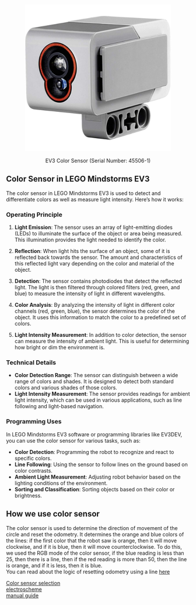 <div align="center">
  <img src="../img/color_sensor.jpg" alt="EV3 Color Sensor" width="400" height="400">
  <p>EV3 Color Sensor (Serial Number: 45506-1)</p>
</div>


## Color Sensor in LEGO Mindstorms EV3

The color sensor in LEGO Mindstorms EV3 is used to detect and differentiate colors as well as measure light intensity. Here’s how it works:

### Operating Principle

1. **Light Emission**: The sensor uses an array of light-emitting diodes (LEDs) to illuminate the surface of the object or area being measured. This illumination provides the light needed to identify the color.

2. **Reflection**: When light hits the surface of an object, some of it is reflected back towards the sensor. The amount and characteristics of this reflected light vary depending on the color and material of the object.

3. **Detection**: The sensor contains photodiodes that detect the reflected light. The light is then filtered through colored filters (red, green, and blue) to measure the intensity of light in different wavelengths.

4. **Color Analysis**: By analyzing the intensity of light in different color channels (red, green, blue), the sensor determines the color of the object. It uses this information to match the color to a predefined set of colors.

5. **Light Intensity Measurement**: In addition to color detection, the sensor can measure the intensity of ambient light. This is useful for determining how bright or dim the environment is.

### Technical Details

- **Color Detection Range**: The sensor can distinguish between a wide range of colors and shades. It is designed to detect both standard colors and various shades of those colors.
- **Light Intensity Measurement**: The sensor provides readings for ambient light intensity, which can be used in various applications, such as line following and light-based navigation.

### Programming Uses

In LEGO Mindstorms EV3 software or programming libraries like EV3DEV, you can use the color sensor for various tasks, such as:

- **Color Detection**: Programming the robot to recognize and react to specific colors.
- **Line Following**: Using the sensor to follow lines on the ground based on color contrasts.
- **Ambient Light Measurement**: Adjusting robot behavior based on the lighting conditions of the environment.
- **Sorting and Classification**: Sorting objects based on their color or brightness.

## How we use color sensor

The color sensor is used to determine the direction of movement of the circle and reset the odometry. It determines the orange and blue colors of the lines: if the first color that the robot saw is orange, then it will move clockwise, and if it is blue, then it will move counterclockwise. To do this, we used the RGB mode of the color sensor, if the blue reading is less than 25, then there is a line, then if the red reading is more than 50, then the line is orange, and if it is less, then it is blue. <br>
You can read about the logic of resetting odometry using a line <a href="https://github.com/RobotekLumino/Future-Engineers-/tree/main/research/Odometry">here</a> 

[Color sensor selection](/research/Сolor_sensor_selection/README.md) <br>
[electroscheme](/schemes/Electric_scheme/color-sensor.pdf) <br>
[manual guide](https://ev3-help-online.api.education.lego.com/Education/en-us/page.html?Path=blocks%2FLEGO%2FColorSensor.html)
